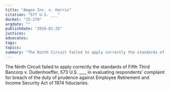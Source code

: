 ```yaml
---
title: "Amgen Inc. v. Harris"
citation: "577 U.S. ___"
docket: "15-278"
argdate: ""
publishdate: "2016-01-25"
justices:
advocates:
tags:
topics:
summary: "The Ninth Circuit failed to apply correctly the standards of Fifth Third Bancorp v. Dudenhoeffer, 573 U.S. ___, in evaluating respondents’ complaint for breach of the duty of prudence against Employee Retirement and Income Security Act of 1974 fiduciaries."
---
```

The Ninth Circuit failed to apply correctly the standards of Fifth Third Bancorp v. Dudenhoeffer, 573 U.S. ___, in evaluating respondents’ complaint for breach of the duty of prudence against Employee Retirement and Income Security Act of 1974 fiduciaries.

